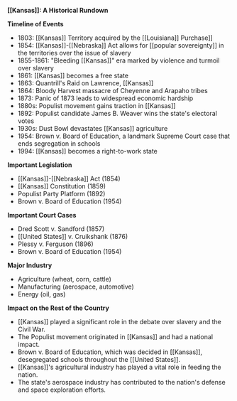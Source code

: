 **[[Kansas]]: A Historical Rundown**

**Timeline of Events**

* 1803: [[Kansas]] Territory acquired by the [[Louisiana]] Purchase]]
* 1854: [[Kansas]]-[[Nebraska]] Act allows for [[popular sovereignty]] in the territories over the issue of slavery
* 1855-1861: "Bleeding [[Kansas]]" era marked by violence and turmoil over slavery
* 1861: [[Kansas]] becomes a free state
* 1863: Quantrill's Raid on Lawrence, [[Kansas]]
* 1864: Bloody Harvest massacre of Cheyenne and Arapaho tribes
* 1873: Panic of 1873 leads to widespread economic hardship
* 1880s: Populist movement gains traction in [[Kansas]]
* 1892: Populist candidate James B. Weaver wins the state's electoral votes
* 1930s: Dust Bowl devastates [[Kansas]] agriculture
* 1954: Brown v. Board of Education, a landmark Supreme Court case that ends segregation in schools
* 1994: [[Kansas]] becomes a right-to-work state

**Important Legislation**

* [[Kansas]]-[[Nebraska]] Act (1854)
* [[Kansas]] Constitution (1859)
* Populist Party Platform (1892)
* Brown v. Board of Education (1954)

**Important Court Cases**

* Dred Scott v. Sandford (1857)
* [[United States]] v. Cruikshank (1876)
* Plessy v. Ferguson (1896)
* Brown v. Board of Education (1954)

**Major Industry**

* Agriculture (wheat, corn, cattle)
* Manufacturing (aerospace, automotive)
* Energy (oil, gas)

**Impact on the Rest of the Country**

* [[Kansas]] played a significant role in the debate over slavery and the Civil War.
* The Populist movement originated in [[Kansas]] and had a national impact.
* Brown v. Board of Education, which was decided in [[Kansas]], desegregated schools throughout the [[United States]].
* [[Kansas]]'s agricultural industry has played a vital role in feeding the nation.
* The state's aerospace industry has contributed to the nation's defense and space exploration efforts.